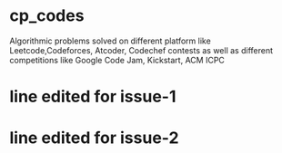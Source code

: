 # cp_codes
Algorithmic problems solved on different platform like Leetcode,Codeforces, Atcoder, Codechef contests as well as different competitions like Google Code Jam, Kickstart, ACM ICPC

# line edited for issue-1
# line edited for issue-2
